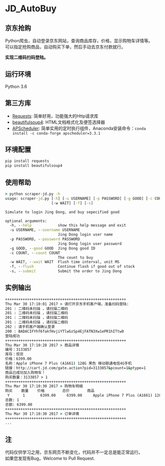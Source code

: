 # JD_AutoBuy

## 京东抢购
Python爬虫，自动登录京东网站，查询商品库存，价格，显示购物车详情等。<br/>
可以指定抢购商品，自动购买下单，然后手动去京东付款就行。

**实现二维码扫码登陆。**


## 运行环境
Python 3.6

## 第三方库
- [Requests][1]: 简单好用，功能强大的Http请求库
- [beautifulsoup4][2]: HTML文档格式化及便签选择器
- [APScheduler](http://apscheduler.readthedocs.io/en/latest/index.html): 简单实用的定时执行组件，Anaconda安装命令：`conda install -c conda-forge apscheduler=3.3.1`

## 环境配置
``` Python
pip install requests
pip install beautifulsoup4
```


## 使用帮助
``` cmd
> python scraper-jd.py -h
usage: scraper-jd.py [-h] [-u USERNAME] [-p PASSWORD] [-g GOOD] [-c COUNT]
                     [-w WAIT] [-f] [-s]

Simulate to login Jing Dong, and buy sepecified good

optional arguments:
  -h, --help            show this help message and exit
  -u USERNAME, --username USERNAME
                        Jing Dong login user name
  -p PASSWORD, --password PASSWORD
                        Jing Dong login user password
  -g GOOD, --good GOOD  Jing Dong good ID
  -c COUNT, --count COUNT
                        The count to buy
  -w WAIT, --wait WAIT  Flush time interval, unit MS
  -f, --flush           Continue flash if good out of stock
  -s, --submit          Submit the order to Jing Dong
```

## 实例输出
``` cmd
+++++++++++++++++++++++++++++++++++++++++++++++++++++++
Thu Mar 30 17:10:01 2017 > 请打开京东手机客户端，准备扫码登陆:
201 : 二维码未扫描 ，请扫描二维码
201 : 二维码未扫描 ，请扫描二维码
201 : 二维码未扫描 ，请扫描二维码
201 : 二维码未扫描 ，请扫描二维码
202 : 请手机客户端确认登录
200 : BADACIFYhf6fakfHvjiYTlwGzSp4EjFATN3Xw1ePR1hITtw0
登陆成功
+++++++++++++++++++++++++++++++++++++++++++++++++++++++
Thu Mar 30 17:10:28 2017 > 商品详情
编号：3133857
库存：现货
价格：6399.00
名称：Apple iPhone 7 Plus (A1661) 128G 黑色 移动联通电信4G手机
链接：http://cart.jd.com/gate.action?pid=3133857&pcount=1&ptype=1
商品已成功加入购物车！
购买数量：3133857 > 1
+++++++++++++++++++++++++++++++++++++++++++++++++++++++
Thu Mar 30 17:10:30 2017 > 购物车明细
购买    数量    价格        总价        商品
 Y      1       6399.00     6399.00     Apple iPhone 7 Plus (A1661) 128G 黑色 移动联通电信4G手机
总数: 1
总额: 6399.00
+++++++++++++++++++++++++++++++++++++++++++++++++++++++
Thu Mar 30 17:10:30 2017 > 订单详情
+++++++++++++++++++++++++++++++++++++++++++++++++++++++
...
```

## 注
代码仅供学习之用，京东网页不断变化，代码并不一定总是能正常运行。<br/>
如果您发现有Bug，Welcome to Pull Request.


[1]: http://docs.python-requests.org
[2]: https://www.crummy.com/software/BeautifulSoup
